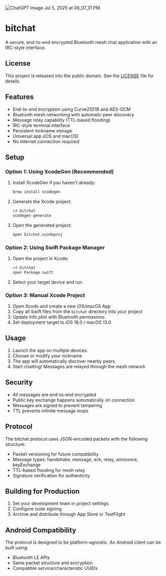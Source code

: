 ![ChatGPT Image Jul 5, 2025 at 06_07_31 PM](https://github.com/user-attachments/assets/2660f828-49c7-444d-beca-d8b01854667a)

# bitchat

A secure, end-to-end encrypted Bluetooth mesh chat application with an IRC-style interface.

## License

This project is released into the public domain. See the [LICENSE](LICENSE) file for details.

## Features

- End-to-end encryption using Curve25519 and AES-GCM
- Bluetooth mesh networking with automatic peer discovery
- Message relay capability (TTL-based flooding)
- IRC-style terminal interface
- Persistent nickname storage
- Universal app (iOS and macOS)
- No internet connection required

## Setup

### Option 1: Using XcodeGen (Recommended)

1. Install XcodeGen if you haven't already:
   ```bash
   brew install xcodegen
   ```

2. Generate the Xcode project:
   ```bash
   cd bitchat
   xcodegen generate
   ```

3. Open the generated project:
   ```bash
   open bitchat.xcodeproj
   ```

### Option 2: Using Swift Package Manager

1. Open the project in Xcode:
   ```bash
   cd bitchat
   open Package.swift
   ```

2. Select your target device and run

### Option 3: Manual Xcode Project

1. Open Xcode and create a new iOS/macOS App
2. Copy all Swift files from the `bitchat` directory into your project
3. Update Info.plist with Bluetooth permissions
4. Set deployment target to iOS 16.0 / macOS 13.0

## Usage

1. Launch the app on multiple devices
2. Choose or modify your nickname
3. The app will automatically discover nearby peers
4. Start chatting! Messages are relayed through the mesh network

## Security

- All messages are end-to-end encrypted
- Public key exchange happens automatically on connection
- Messages are signed to prevent tampering
- TTL prevents infinite message loops

## Protocol

The bitchat protocol uses JSON-encoded packets with the following structure:
- Packet versioning for future compatibility
- Message types: handshake, message, ack, relay, announce, keyExchange
- TTL-based flooding for mesh relay
- Signature verification for authenticity

## Building for Production

1. Set your development team in project settings
2. Configure code signing
3. Archive and distribute through App Store or TestFlight

## Android Compatibility

The protocol is designed to be platform-agnostic. An Android client can be built using:
- Bluetooth LE APIs
- Same packet structure and encryption
- Compatible service/characteristic UUIDs
